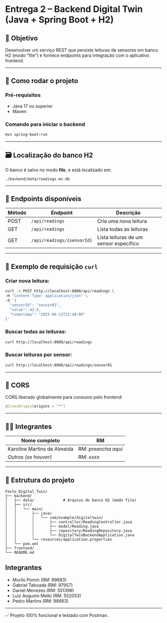 # Entrega 2 – Backend Digital Twin (Java + Spring Boot + H2)

## 🎯 Objetivo

Desenvolver um serviço REST que persiste leituras de sensores em banco H2 (modo “file”) e fornece endpoints para integração com o aplicativo frontend.

---

## 🚀 Como rodar o projeto

### Pré-requisitos
- Java 17 ou superior
- Maven

### Comando para iniciar o backend
```bash
mvn spring-boot:run
```

---

## 🗃️ Localização do banco H2

O banco é salvo no modo **file**, e está localizado em:
```
./backend/data/readings.mv.db
```

---

## 📡 Endpoints disponíveis

| Método | Endpoint                   | Descrição                         |
|--------|----------------------------|-----------------------------------|
| POST   | `/api/readings`           | Cria uma nova leitura             |
| GET    | `/api/readings`           | Lista todas as leituras           |
| GET    | `/api/readings/{sensorId}`| Lista leituras de um sensor específico |

---

## 🧪 Exemplo de requisição `curl`

### Criar nova leitura:
```bash
curl -X POST http://localhost:8080/api/readings \
-H "Content-Type: application/json" \
-d '{
  "sensorId": "sensor01",
  "value": 42.5,
  "timestamp": "2025-06-12T22:48:00"
}'
```

### Buscar todas as leituras:
```bash
curl http://localhost:8080/api/readings
```

### Buscar leituras por sensor:
```bash
curl http://localhost:8080/api/readings/sensor01
```

---

## 🔐 CORS

CORS liberado globalmente para consumo pelo frontend:
```java
@CrossOrigin(origins = "*")
```

---

## 👨‍💻 Integrantes

| Nome completo          | RM        |
|------------------------|-----------|
| Karoline Martins de Almeida | RM: _preencha aqui_ |
| _Outros (se houver)_   | RM: _xxxx_ |

---

## 📁 Estrutura do projeto

```
Festo_Digital_Twin/
├── backend/
│   ├── data/             # Arquivo do banco H2 (modo file)
│   ├── src/
│   │   └── main/
│   │       ├── java/
│   │       │   └── com/example/digitaltwin/
│   │       │       ├── controller/ReadingController.java
│   │       │       ├── model/Reading.java
│   │       │       ├── repository/ReadingRepository.java
│   │       │       └── DigitalTwinBackendApplication.java
│   │       └── resources/application.properties
│   └── pom.xml
├── frontend/
└── README.md
```
## Integrantes
- Murilo Pomin (RM: 99683)
- Gabriel Taboada (RM: 97957)
- Daniel Menezes (RM: 551398)
- Luiz Augusto Melki (RM: 552053)
- Pedro Martins (RM: 98663)

---

✅ Projeto 100% funcional e testado com Postman.

